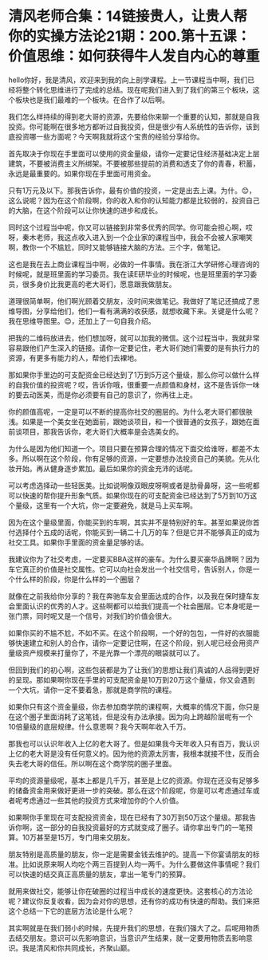# 清风老师合集：14链接贵人，让贵人帮你的实操方法论21期：200.第十五课：价值思维：如何获得牛人发自内心的尊重

hello你好，我是清风，欢迎来到我的向上剖学课程。上一节课程当中啊，我们已经将整个转化思维进行了完成的总结。现在呢我们进入到了我们的第三个板块，这个板块也是我们最难的一个板块。在合作了以后啊。

我们怎么样持续的得到老大哥的资源，先要给你来聊一个重要的认知，那就是自我投资。你可能啊在很多地方都听过自我投资，但是很少有人系统性的告诉你，该到底投资哪一些方面呢？今天啊我就将这个宝贵的经验分享给你。

首先取决于你现在手里面可以使用的资金量级，请你一定要记住经济基础决定上层建筑，不要被消费主义所绑架。不要被那些提前的消费和透支了你的青春，积蓄，永远是最重要的。如果你现在手里面可用资金。

只有1万元及以下。那我告诉你，最有价值的投资，一定是出去上课。为什。😊，这么说呢？因为在这个阶段啊，你的收入和你的认知能力都是比较弱的，投资自己的大脑，在这个阶段可以让你快速的进步和成长。

同时这个过程当中呢，你又可以链接到非常多优秀的同学。你可能会担心啊，哎呀，秦木老师，我这点收入进入到一个企业家的课程当中，我会不会被人家嘲笑啊，教你一个不尴尬，同时又能够链接大脑的方法。三个字，做笔记。

这也是我在去上商业课程当中啊，必做的一件事情。我在浙江大学研修心理咨询的时候呢，就是班里面的学习委员。我在读E研毕业的时候呢，也是班里面的学习委员，很多身价比我更高的老大哥们，愿意跟我做朋友。

道理很简单啊，他们啊光顾着交朋友，没时间来做笔记。我做好了笔记还搞成了思维导图，分享给他们，他们一看有满满的收获感，就想收藏下来。关键是什么呢？我在思维导图里。😊，还加上了一句自我介绍。

把我的二维码放进去，他们想加呀，就可以加我的微信。这个过程当中，我就非常容易跟他们产生深入的链接。请你一定要记住，老大哥们她们需要的是有执行力的资源，有更多有能力的人，帮他们去裸地。

那如果你手里边的可支配资金已经达到了1万到5万这个量级，那么你可以做什么样的自我价值的投资呢？哎，告诉你哦，很重要一点颜值和身材，这不是告诉你一味的要去动医美，而是你必须要有自己的意识了，你再往上走。

你的颜值高呢，一定是可以不断的提高你社交的圈层的。为什么老大哥们都很肤浅。如果是一个美女坐在她面前，跟她谈项目，和一个很普通的女孩子，跟她在面前谈项目，那我告诉你，老大哥们大概率是会选美女的。

为什么是因为他们知道一个。项目只要在预算合理的情况下面交给谁呀，都差不太多。所以啊在这个阶段，你有足够的资源，一定要想办法投资自己的美貌。先从化妆开始。再从健身逐步累加。最后如果你的资金充沛的话呢。

可以考虑选择动一些轻医美。比如说啊像双眼皮呀啊或者是肋骨鼻呀，这一些呢都可以快速的帮你提升形象气质。如果你现在的可支配资金已经达到了5万到10万这个量级，这里有一个大坑，你一定要避免，就是马上买车啊。

因为在这个量级里面，你能买到的车啊，其实并不是特别好的车。甚至如果说你首付选择付个五成的话呢，你能买到一辆二十几万的车？但是它并不能够真正的成为社交工具。如果你手里面的资金量足够的话。

我建议你为了社交考虑，一定要买BBA这样的豪车。为什么要买豪华品牌啊？因为车它真正的价值是社交属性。它可以向社会发出一个社交信号，告诉别人，你是一个什么样的阶段，你是什么样的一个圈层？

就像在之前我给你分享的？我在奔驰车友会里面达成的合作，以及我在保时捷车友会里面认识的优秀的人才。这些啊都可以给我们提高一个社会圈层。它本身呢是一张门票，同时呢又是一个信号，对我们的价值会很大。

如果你买的不尴不尬，不如不买。在这个阶段啊，一个好的包包，一件好的衣服能够快速建立和别人的合作，请你一定要记住啊，在这个阶段，别人呢已经会用资产量级资产规模来打量你了，不是光靠一个漂亮的眼袋就可以了。

但回到我们的初心啊，这些包装都是为了让我们的思想让我们真诚的人品得到更好的呈现。那如果啊你现在手里的可支配资金是10万到20万这个量级，你又会遇到一个大坑，请你一定不要着急，那就是商学院的课程。

如果你只有这个资金量级，你去参加商学院的课程啊，大概率的情况下面，你只是在这个圈子里面消耗了这笔钱，但是没有办法承接。因为向上跨越阶层呢有一个10倍量级的底层规律。什么意思啊？我今天啊年收入千万。

那我也可以认识年收入上亿的老大哥了。但是如果我今天年收入只有百万，我认识上亿的老大哥是没有任何意义的。因为他的资源太厉害，我根本就接不住，反而会失去老大哥的信任。所以啊在这个商学院的圈子里面。

平均的资源量级呢，基本上都是几千万，甚至是上亿的资源。你现在还没有足够多的储备资金用来做好更进一步的突破。那么在这个阶段呢，你是可以考虑通过车或者呢考虑通过一些其他的投资方式来增加你的个人价值。

如果啊你手里现在可支配投资资金，现在已经有了30万到50万这个量级。那我告诉你啊，这一部分的自我投资最好的方式就变成了圈子。请你拿出专门的一笔预算。10万甚至是15万，专门用来交朋友。

朋友特别是高质量的朋友，你一定是需要金钱去维护的。提高一下你宴请朋友的标准。比如说原来啊人均吃个两三百提到人均一两千。为什么要做这件事情呢？我们可以快速的结交真正高质量的朋友，拿出一笔专门的预算。

就用来做社交，能够让你在破圈的过程当中成长的速度更快。这套核心的方法论呢？建议你反复收看，因为会对你的思想，还有你的成功有快速的帮助。我们来把这个总结一下它的底层方法论是什么呢？

其实啊就是在我们弱小的时候，先提升我们的思想，在我们强大了之。后呢用物质去结交朋友。意识可以先影响意识，当意识产生结果，就一定要用物质去影响意识。我是清风和你共同成长，齐聚山巅。

